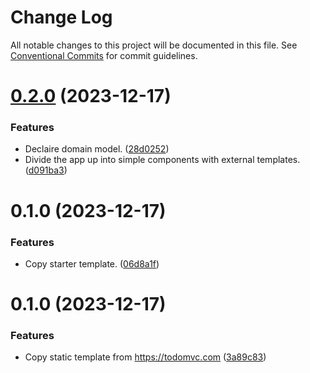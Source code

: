 # Change Log

All notable changes to this project will be documented in this file.
See [Conventional Commits](https://conventionalcommits.org) for commit guidelines.

# [0.2.0](https://github.com/lean-ng/training/compare/todomvc@0.1.0...todomvc@0.2.0) (2023-12-17)

### Features

- Declaire domain model. ([28d0252](https://github.com/lean-ng/training/commit/28d025238d7fdc96bd9710d7c74d58f7d8f0ffbe))
- Divide the app up into simple components with external templates. ([d091ba3](https://github.com/lean-ng/training/commit/d091ba3d34219b1171d68513fa0bcf57e2ad7769))

# 0.1.0 (2023-12-17)

### Features

- Copy starter template. ([06d8a1f](https://github.com/lean-ng/training/commit/06d8a1f001bb1089198386e1349a0044ec26c5ae))

# 0.1.0 (2023-12-17)

### Features

- Copy static template from https://todomvc.com ([3a89c83](https://github.com/lean-ng/training/commit/3a89c831b751947100ba044d6a5802a3087b088d))

